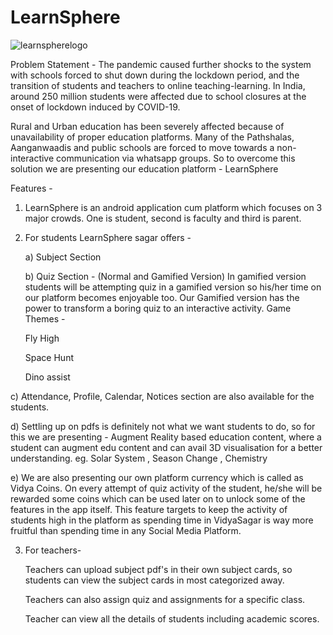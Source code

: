 # LearnSphere

![learnspherelogo](https://user-images.githubusercontent.com/33064931/216802144-7ee51ed7-2e36-4bb1-9830-9ad94efc8edf.png)

Problem Statement - The pandemic caused further shocks to the system with schools forced to shut down during the lockdown period, and the transition of students and teachers to online teaching-learning. In India, around 250 million students were affected due to school closures at the onset of lockdown induced by COVID-19.

Rural and Urban education has been severely affected because of unavailability of proper education platforms. Many of the Pathshalas, Aanganwaadis and public schools are forced to move towards a non-interactive communication via whatsapp groups. So to overcome this solution we are presenting our education platform - LearnSphere

Features -

1) LearnSphere is an android application cum platform which focuses on 3 major crowds. One is student, second is faculty and third is parent.

2) For students LearnSphere sagar offers -

   a) Subject Section

   b) Quiz Section - (Normal and Gamified Version) In gamified version students will be attempting quiz in a gamified version so his/her time on our platform becomes enjoyable too. Our Gamified version has the power to transform a boring quiz to an interactive activity. Game Themes -

   Fly High

   Space Hunt

   Dino assist

  c) Attendance, Profile, Calendar, Notices section are also available for the students.

  d) Settling up on pdfs is definitely not what we want students to do, so for this we are presenting - Augment Reality based education content, where a student can augment edu content and can avail 3D visualisation for a better understanding. eg. Solar System , Season Change , Chemistry

  e) We are also presenting our own platform currency which is called as Vidya Coins. On every attempt of quiz activity of the student, he/she will be rewarded some coins which can be used later on to unlock some of the features in the app itself. This feature targets to keep the activity of students high in the platform as spending time in VidyaSagar is way more fruitful than spending time in any Social Media Platform.
      
      
 3) For teachers- 
 
    Teachers can upload subject pdf's in their own subject cards, so students can view the subject cards in most categorized away. 
    
    Teachers can also assign quiz and assignments for a specific class. 
    
    Teacher can view all the details of students including academic scores. 
    
 
    
   
